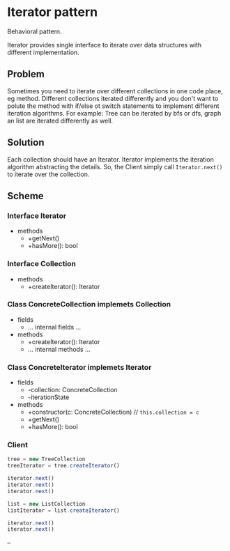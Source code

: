 # Iterator pattern

Behavioral pattern.

Iterator provides single interface to iterate over data structures with different implementation.

## Problem

Sometimes you need to iterate over different collections in one code place, eg method. Different collections iterated differently and you don't want to polute the method with if/else ot switch statements to implement different iteration algorithms. For example: Tree can be iterated by bfs or dfs, graph an list are iterated differently as well.

## Solution

Each collection should have an Iterator. Iterator implements the iteration algorithm abstracting the details. So, the Client simply call `Iterator.next()` to iterate over the collection.

## Scheme

### Interface Iterator

- methods
  - +getNext()
  - +hasMore(): bool

### Interface Collection

- methods
  - +createIterator(): Iterator

### Class ConcreteCollection implemets Collection

- fields
  - … internal fields …
- methods
  - +createIterator(): Iterator
  - … internal methods …

### Class ConcreteIterator implemets Iterator

- fields
  - -collection: ConcreteCollection
  - -iterationState
- methods
  - +constructor(c: ConcreteCollection) // `this.collection = c`
  - +getNext()
  - +hasMore(): bool

### Client

```javaScript
tree = new TreeCollection
treeIterator = tree.createIterator()

iterator.next()
iterator.next()
iterator.next()

list = new ListCollection
listIterator = list.createIterator()

iterator.next()
iterator.next()

…
```
